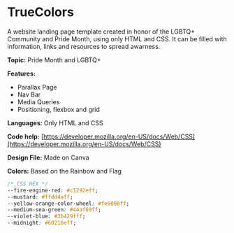 # TrueColors
A website landing page template created in honor of the LGBTQ+ Community and Pride Month, using only HTML and CSS. It can be filled with information, links and resources to spread awarness.

**Topic:** Pride Month and LGBTQ+

**Features:**

- Parallax Page
- Nav Bar
- Media Queries
- Positioning, flexbox and grid

 

**Languages:** Only HTML and CSS

**Code help:** [https://developer.mozilla.org/en-US/docs/Web/CSS](https://developer.mozilla.org/en-US/docs/Web/CSS)

**Design File:** Made on Canva

**Colors:** Based on the Rainbow and Flag

```css
/* CSS HEX */
--fire-engine-red: #c1292eff;
--mustard: #ffdd4aff;
--yellow-orange-color-wheel: #fe9000ff;
--medium-sea-green: #44af69ff;
--violet-blue: #3b429fff;
--midnight: #60216eff;
